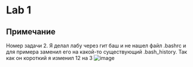 # Lab 1
## Примечание
Номер задачи 2. Я делал лабу через гит баш и не нашел файл .bashrc и для примера заменил его на какой-то существующий .bash_history.
Так как он короткий я изменил 12 на 3
![image](https://github.com/user-attachments/assets/f4c62dae-aa04-45b6-8428-b7f0ebea07f3)
